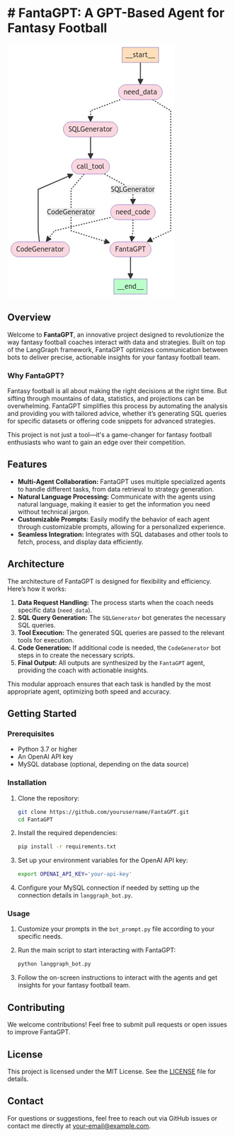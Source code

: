 # # FantaGPT: A GPT-Based Agent for Fantasy Football

![Architecture](./architecture.jpeg)

## Overview

Welcome to **FantaGPT**, an innovative project designed to revolutionize the way fantasy football coaches interact with data and strategies. Built on top of the LangGraph framework, FantaGPT optimizes communication between bots to deliver precise, actionable insights for your fantasy football team.

### Why FantaGPT?

Fantasy football is all about making the right decisions at the right time. But sifting through mountains of data, statistics, and projections can be overwhelming. FantaGPT simplifies this process by automating the analysis and providing you with tailored advice, whether it’s generating SQL queries for specific datasets or offering code snippets for advanced strategies. 

This project is not just a tool—it's a game-changer for fantasy football enthusiasts who want to gain an edge over their competition.

## Features

- **Multi-Agent Collaboration:** FantaGPT uses multiple specialized agents to handle different tasks, from data retrieval to strategy generation.
- **Natural Language Processing:** Communicate with the agents using natural language, making it easier to get the information you need without technical jargon.
- **Customizable Prompts:** Easily modify the behavior of each agent through customizable prompts, allowing for a personalized experience.
- **Seamless Integration:** Integrates with SQL databases and other tools to fetch, process, and display data efficiently.

## Architecture

The architecture of FantaGPT is designed for flexibility and efficiency. Here’s how it works:

1. **Data Request Handling:** The process starts when the coach needs specific data (`need_data`).
2. **SQL Query Generation:** The `SQLGenerator` bot generates the necessary SQL queries.
3. **Tool Execution:** The generated SQL queries are passed to the relevant tools for execution.
4. **Code Generation:** If additional code is needed, the `CodeGenerator` bot steps in to create the necessary scripts.
5. **Final Output:** All outputs are synthesized by the `FantaGPT` agent, providing the coach with actionable insights.

This modular approach ensures that each task is handled by the most appropriate agent, optimizing both speed and accuracy.

## Getting Started

### Prerequisites

- Python 3.7 or higher
- An OpenAI API key
- MySQL database (optional, depending on the data source)

### Installation

1. Clone the repository:

   ```bash
   git clone https://github.com/yourusername/FantaGPT.git
   cd FantaGPT
   ```

2. Install the required dependencies:

   ```bash
   pip install -r requirements.txt
   ```

3. Set up your environment variables for the OpenAI API key:

   ```bash
   export OPENAI_API_KEY='your-api-key'
   ```

4. Configure your MySQL connection if needed by setting up the connection details in `langgraph_bot.py`.

### Usage

1. Customize your prompts in the `bot_prompt.py` file according to your specific needs.
2. Run the main script to start interacting with FantaGPT:

   ```bash
   python langgraph_bot.py
   ```

3. Follow the on-screen instructions to interact with the agents and get insights for your fantasy football team.

## Contributing

We welcome contributions! Feel free to submit pull requests or open issues to improve FantaGPT.

## License

This project is licensed under the MIT License. See the [LICENSE](LICENSE) file for details.

## Contact

For questions or suggestions, feel free to reach out via GitHub issues or contact me directly at [your-email@example.com](mailto:your-email@example.com).
